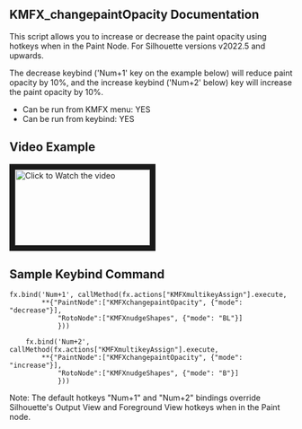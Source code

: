 ## KMFX_changepaintOpacity Documentation

This script allows you to increase or decrease the paint opacity using hotkeys when in the Paint Node.  For Silhouette versions v2022.5 and upwards.

The decrease keybind ('Num+1' key on the example below) will reduce paint opacity by 10%, and the increase keybind ('Num+2' below) key will increase the paint opacity
by 10%.

- Can be run from KMFX menu: YES
- Can be run from keybind: YES


## Video Example

<a href="http://www.youtube.com/watch?feature=player_embedded&v=-zJ9LGz4HjQ" target="_blank"><img src="http://img.youtube.com/vi/-zJ9LGz4HjQ/mqdefault.jpg"
alt="Click to Watch the video" width="240" height="135" border="10" /></a>


## Sample Keybind Command
```
fx.bind('Num+1', callMethod(fx.actions["KMFXmultikeyAssign"].execute,
        **{"PaintNode":["KMFXchangepaintOpacity", {"mode": "decrease"}],
            "RotoNode":["KMFXnudgeShapes", {"mode": "BL"}] 
            }))

    fx.bind('Num+2', callMethod(fx.actions["KMFXmultikeyAssign"].execute,
        **{"PaintNode":["KMFXchangepaintOpacity", {"mode": "increase"}],
            "RotoNode":["KMFXnudgeShapes", {"mode": "B"}] 
            }))
```

Note: The default hotkeys "Num+1" and "Num+2" bindings override Silhouette's Output View and Foreground View hotkeys 
when in the Paint node.  
